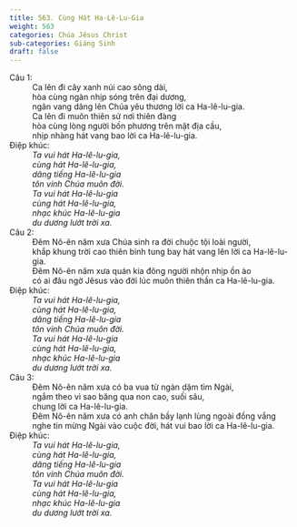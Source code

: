 ```yaml
---
title: 563. Cùng Hát Ha-Lê-Lu-Gia
weight: 563
categories: Chúa Jêsus Christ
sub-categories: Giáng Sinh
draft: false
---
```

<dl><dt>Câu 1:</dt><dd data-verse="1">Ca lên đi cây xanh núi cao sông dài, <br/>hòa cùng ngàn nhịp sóng trên đại dương, <br/>ngân vang dâng lên Chúa yêu thương lời ca Ha-lê-lu-gia. <br/>Ca lên đi muôn thiên sứ nơi thiên đàng <br/>hòa cùng lòng người bốn phương trên mặt địa cầu, <br/>nhịp nhàng hát vang bao lời ca Ha-lê-lu-gia. </dd><dt>Điệp khúc:</dt><dd data-chorus="1"><em>Ta vui hát Ha-lê-lu-gia, <br/>cùng hát Ha-lê-lu-gia, <br/>dâng tiếng Ha-lê-lu-gia <br/>tôn vinh Chúa muôn đời. <br/>Ta vui hát Ha-lê-lu-gia <br/>cùng hát Ha-lê-lu-gia, <br/>nhạc khúc Ha-lê-lu-gia <br/>du dương lướt trời xa. </em></dd><dt>Câu 2:</dt><dd data-verse="2">Đêm Nô-ên năm xưa Chúa sinh ra đời chuộc tội loài người, <br/>khắp khung trời cao thiên binh tung bay hát vang lên lời ca Ha-lê-lu-gia. <br/>Đêm Nô-ên năm xưa quán kia đông người nhộn nhịp ồn ào <br/>có ai đâu ngờ Jêsus vào đời lúc muôn thiên thần ca Ha-lê-lu-gia. </dd><dt>Điệp khúc:</dt><dd data-chorus="1"><em>Ta vui hát Ha-lê-lu-gia, <br/>cùng hát Ha-lê-lu-gia, <br/>dâng tiếng Ha-lê-lu-gia <br/>tôn vinh Chúa muôn đời. <br/>Ta vui hát Ha-lê-lu-gia <br/>cùng hát Ha-lê-lu-gia, <br/>nhạc khúc Ha-lê-lu-gia <br/>du dương lướt trời xa. </em></dd><dt>Câu 3:</dt><dd data-verse="3">Đêm Nô-ên năm xưa có ba vua từ ngàn dặm tìm Ngài, <br/>ngắm theo vì sao băng qua non cao, suối sâu, <br/>chung lời ca Ha-lê-lu-gia. <br/>Đêm Nô-ên năm xưa có anh chăn bầy lạnh lùng ngoài đồng vắng <br/>nghe tin mừng Ngài vào cuộc đời, hát vui bao lời ca Ha-lê-lu-gia. </dd><dt>Điệp khúc:</dt><dd data-chorus="1"><em>Ta vui hát Ha-lê-lu-gia, <br/>cùng hát Ha-lê-lu-gia, <br/>dâng tiếng Ha-lê-lu-gia <br/>tôn vinh Chúa muôn đời. <br/>Ta vui hát Ha-lê-lu-gia <br/>cùng hát Ha-lê-lu-gia, <br/>nhạc khúc Ha-lê-lu-gia <br/>du dương lướt trời xa. </em></dd></dl>